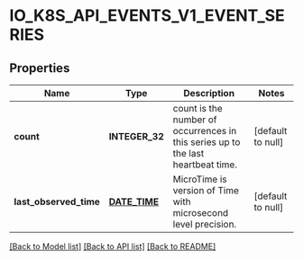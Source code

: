# IO_K8S_API_EVENTS_V1_EVENT_SERIES

## Properties
Name | Type | Description | Notes
------------ | ------------- | ------------- | -------------
**count** | **INTEGER_32** | count is the number of occurrences in this series up to the last heartbeat time. | [default to null]
**last_observed_time** | [**DATE_TIME**](DATE_TIME.md) | MicroTime is version of Time with microsecond level precision. | [default to null]

[[Back to Model list]](../README.md#documentation-for-models) [[Back to API list]](../README.md#documentation-for-api-endpoints) [[Back to README]](../README.md)


